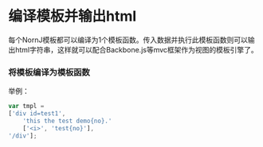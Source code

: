 # 编译模板并输出html

每个NornJ模板都可以编译为1个模板函数。传入数据并执行此模板函数则可以输出html字符串，这样就可以配合Backbone.js等mvc框架作为视图的模板引擎了。

### 将模板编译为模板函数

举例：
```js
var tmpl =
['div id=test1',
    'this the test demo{no}.'
    ['<i>', 'test{no}'],
'/div'];
```
